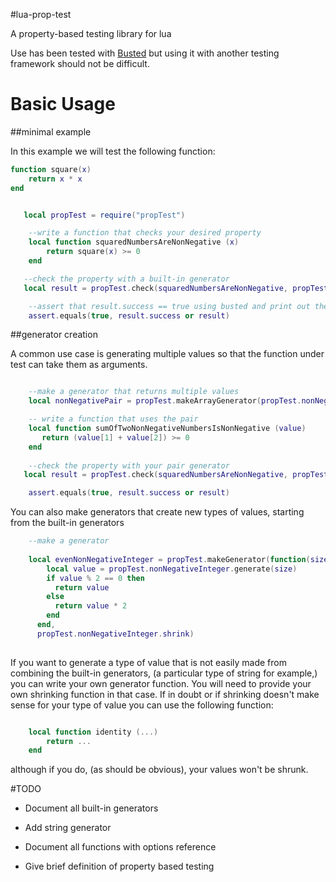 #lua-prop-test

A property-based testing library for lua

Use has been tested with [Busted]([https://github.com/Olivine-Labs/busted](https://github.com/Olivine-Labs/busted)) but using it with another testing framework should not be difficult. 

# Basic Usage

##minimal example

In this example we will test the following function: 

```lua
function square(x)
    return x * x
end
```


```lua

   local propTest = require("propTest")

    --write a function that checks your desired property
    local function squaredNumbersAreNonNegative (x)
    	return square(x) >= 0
    end

   --check the property with a built-in generator
   local result = propTest.check(squaredNumbersAreNonNegative, propTest.nonNegativeInteger)

    --assert that result.success == true using busted and print out the error if it is not
    assert.equals(true, result.success or result)

```

##generator creation

A common use case is generating multiple values so that the function under test can take them as arguments.

```lua

    --make a generator that returns multiple values
    local nonNegativePair = propTest.makeArrayGenerator(propTest.nonNegativeInteger, {length = 2}))

    -- write a function that uses the pair
    local function sumOfTwoNonNegativeNumbersIsNonNegative (value)
       return (value[1] + value[2]) >= 0
    end
    
    --check the property with your pair generator
   local result = propTest.check(squaredNumbersAreNonNegative, propTest.nonNegativeInteger)

    assert.equals(true, result.success or result)
```
You can also make generators that create new types of values, starting from the built-in generators

```lua
    --make a generator
	
	local evenNonNegativeInteger = propTest.makeGenerator(function(size) 
	    local value = propTest.nonNegativeInteger.generate(size)
	    if value % 2 == 0 then
	      return value
	    else
	      return value * 2
	    end
	  end,
	  propTest.nonNegativeInteger.shrink)
	  
  ```
  
  If you want to generate a type of value that is not easily made from combining the built-in generators, (a particular type of string for example,) you can write your own generator function. You will need to provide your own shrinking function in that case. If in doubt or if shrinking doesn't make sense for your type of value you can use the following function: 
  
  ```lua
  
      local function identity (...)
          return ...
      end
  
  ```
  although if you do, (as should be obvious), your values won't be shrunk.
  
#TODO
  
  * Document all built-in generators
  
  * Add string generator
  
  * Document all functions with options reference

  * Give brief definition of property based testing
